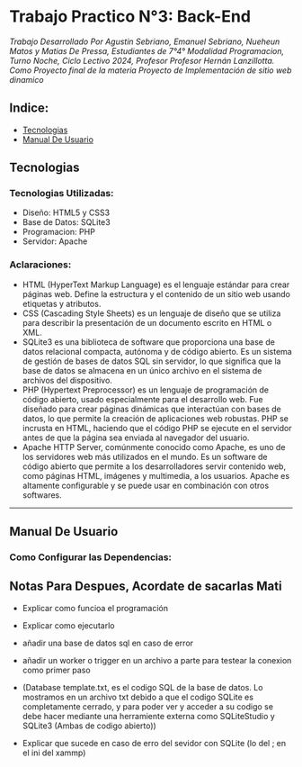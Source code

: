 # Trabajo Practico N°3: Back-End

*Trabajo Desarrollado Por Agustin Sebriano, Emanuel Sebriano, Nueheun Matos y Matias De Pressa, Estudiantes de 7°4° Modalidad Programacion, Turno Noche, Ciclo Lectivo 2024, Profesor Profesor Hernán Lanzillotta. Como Proyecto final de la materia Proyecto de Implementación de sitio web dinamico*

## Indice:
- [Tecnologias](#Tecnologias)
- [Manual De Usuario](#manual-de-usuario)

## Tecnologias

### Tecnologias Utilizadas:
- Diseño: HTML5 y CSS3
- Base de Datos: SQLite3
- Programacion: PHP
- Servidor: Apache

### Aclaraciones:
- HTML (HyperText Markup Language) es el lenguaje estándar para crear páginas web. Define la estructura y el contenido de un sitio web usando etiquetas y atributos.
- CSS (Cascading Style Sheets) es un lenguaje de diseño que se utiliza para describir la presentación de un documento escrito en HTML o XML.
- SQLite3 es una biblioteca de software que proporciona una base de datos relacional compacta, autónoma y de código abierto. Es un sistema de gestión de bases de datos SQL sin servidor, lo que significa que la base de datos se almacena en un único archivo en el sistema de archivos del dispositivo.
- PHP (Hypertext Preprocessor) es un lenguaje de programación de código abierto, usado especialmente para el desarrollo web. Fue diseñado para crear páginas dinámicas que interactúan con bases de datos, lo que permite la creación de aplicaciones web robustas. PHP se incrusta en HTML, haciendo que el código PHP se ejecute en el servidor antes de que la página sea enviada al navegador del usuario.
- Apache HTTP Server, comúnmente conocido como Apache, es uno de los servidores web más utilizados en el mundo. Es un software de código abierto que permite a los desarrolladores servir contenido web, como páginas HTML, imágenes y multimedia, a los usuarios. Apache es altamente configurable y se puede usar en combinación con otros softwares.

---

## Manual De Usuario
### Como Configurar las Dependencias:



## Notas Para Despues, Acordate de sacarlas Mati

- Explicar como funcioa el programación

- Explicar como ejecutarlo

- añadir una base de datos sql en caso de error

- añadir un worker o trigger en un archivo a parte para testear la conexion como primer paso

- (Database template.txt, es el codigo SQL de la base de datos. Lo mostramos en un archivo txt debido a que el codigo SQLite es completamente cerrado, y para poder ver y acceder a su codigo se debe hacer mediante una herramiente externa como SQLiteStudio y SQLite3 (Ambas de codigo abierto))

- Explicar que sucede en caso de erro del sevidor con SQLite (lo del ; en el ini del xammp) 